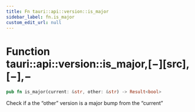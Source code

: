 ```yaml
---
title: Fn tauri::api::version::is_major
sidebar_label: fn.is_major
custom_edit_url: null
---
```


# Function tauri::api::version::is_major,\[−]\[src],\[−],−

```rs
pub fn is_major(current: &str, other: &str) -> Result<bool>
```

Check if a the “other” version is a major bump from the “current”
